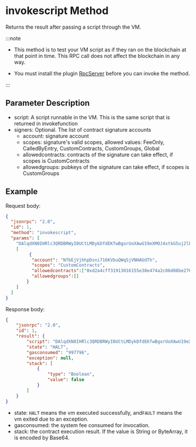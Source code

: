 # invokescript Method

Returns the result after passing a script through the VM.

:::note

- This method is to test your VM script as if they ran on the blockchain at that point in time. This RPC call does not affect the blockchain in any way.

- You must install the plugin [RpcServer](https://github.com/neo-project/neo-modules/releases) before you can invoke the method.

:::

## Parameter Description

- script: A script runnable in the VM. This is the same script that is returned in invokefunction
- signers: Optional. The list of contract signature accounts
  - account: signature account
  - scopes: signature's valid scopes, allowed values: FeeOnly, CalledByEntry, CustomContracts, CustomGroups, Global
  - allowedcontracts: contracts of the signature can take effect, if scopes is CustomContracts
  - allowedgroups: pubkeys of the signature can take effect, if scopes is CustomGroups

## Example

Request body:

```json
{
  "jsonrpc": "2.0",
  "id": 1,
  "method": "invokescript",
  "params": [    
    "DAlqdXN0IHRlc3QRDBRWyI0UCtLMDykDfdEKfwBgorUoXAwU19eXMOJ4xtkG5uj2lb+th34/+pAUwB8MCHRyYW5zZmVyDBTPduKL0AYsSkeO41VhARMZ88+k0kFifVtS",
    [
         {
          "account": "NfbEjVjhhpDsni716KVbuQWqSjVNHAUdTh",
          "scopes": "CustomContracts",
          "allowedcontracts":["0xd2a4cff31913016155e38e474a2c06d08be276cf","0xd2a4cff31913016155e38e474a2c06d08be276cf"],
          "allowedgroups":[]
        }
    ]
  ]
}
```

Response body:

```json
{
    "jsonrpc": "2.0",
    "id": 1,
    "result": {
        "script": "DAlqdXN0IHRlc3QRDBRWyI0UCtLMDykDfdEKfwBgorUoXAwU19eXMOJ4xtkG5uj2lb+th34/+pAUwB8MCHRyYW5zZmVyDBTPduKL0AYsSkeO41VhARMZ88+k0kFifVtS",
        "state": "HALT",
        "gasconsumed": "997796",
        "exception": null,
        "stack": [
            {
                "type": "Boolean",
                "value": false
            }
        ]
    }
}
```

- state:  `HALT` means the vm executed successfully, and`FAULT` means the vm exited due to an exception. 
- gasconsumed: the system fee consumed for invocation.
- stack: the contract execution result. If the value is String or ByteArray, it is encoded by Base64.
